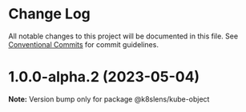 # Change Log

All notable changes to this project will be documented in this file.
See [Conventional Commits](https://conventionalcommits.org) for commit guidelines.

# 1.0.0-alpha.2 (2023-05-04)

**Note:** Version bump only for package @k8slens/kube-object
